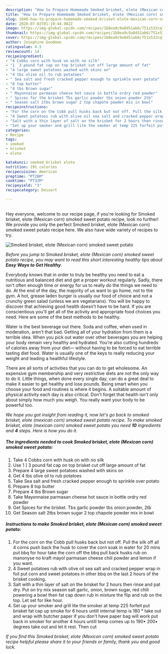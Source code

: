```yaml
---
description: "How to Prepare Homemade Smoked brisket, elote (Mexican corn) smoked sweet potato"
title: "How to Prepare Homemade Smoked brisket, elote (Mexican corn) smoked sweet potato"
slug: 1040-how-to-prepare-homemade-smoked-brisket-elote-mexican-corn-smoked-sweet-potato
date: 2020-07-02T01:19:44.982Z
image: https://img-global.cpcdn.com/recipes/1b8ea9c9a8d51ab6/751x532cq70/smoked-brisket-elote-mexican-corn-smoked-sweet-potato-recipe-main-photo.jpg
thumbnail: https://img-global.cpcdn.com/recipes/1b8ea9c9a8d51ab6/751x532cq70/smoked-brisket-elote-mexican-corn-smoked-sweet-potato-recipe-main-photo.jpg
cover: https://img-global.cpcdn.com/recipes/1b8ea9c9a8d51ab6/751x532cq70/smoked-brisket-elote-mexican-corn-smoked-sweet-potato-recipe-main-photo.jpg
author: Josephine Goodman
ratingvalue: 4.5
reviewcount: 14
recipeingredient:
- "4 Cobbs corn with husk on with no silk"
- "1  3 pound fat cap on top brisket cut off large amount of fat"
- "4 large sweet potatoes washed with skins on"
- "4 tbs olive oil to rub potatoes"
- " Sea salt and fresh cracked pepper enough to sprinkle over potato"
- "8 top butter"
- "4 tbs Brown sugar"
- " Mayonnaise parmasan cheese hot sauce in bottle ordry red powder"
- " Spices for the brisket Tbs garlic powder tbs onion powder 2tb"
- " Season salt 2tbs brown sugar 2 top chapote powder mix in bowl"
recipeinstructions:
- "For the corn on the Cobb pull husks back but not off. Pull the silk off all 4 corns push back the husk to cover the corn soak in water for 20 mins put bbq for hour take the corn off the bbq pull back husks rub on manonyse no kraft mayo! parmasan cheese chili powder and lemon if you want."
- "4 Sweet potatoes rub with olive oil sea salt and cracked pepper wrap in foil put corn and sweet potatoes in other bbq on the last 2 hours of the brisket cooking."
- "Salt with a thin layer of salt on the brisket for 2 hours then rinse and pat dry. Put on try mix season salt garlic, onion, brown sugar, red chili powering a bowl then fat cap down rub in mixture the flip and rub on the top. Let set for like hour."
- "Set up your smoker and grill lite the smoker at temp 225 forfeit put brisket fat cap up smoke for 6 hours untill internal temp is 180 ° take out and wrap with butcher paper if you don&#39;t have paper bag will work put back in smoker for another 4 hours untill temp comes up to 190• 200• degrees take out and let it rest. Then cut"
categories:
- Recipe
tags:
- smoked
- brisket
- elote

katakunci: smoked brisket elote 
nutrition: 291 calories
recipecuisine: American
preptime: "PT26M"
cooktime: "PT32M"
recipeyield: "3"
recipecategory: Dessert

---
```

<br>
Hey everyone, welcome to our recipe page, if you're looking for Smoked brisket, elote (Mexican corn) smoked sweet potato recipe, look no further! We provide you only the perfect Smoked brisket, elote (Mexican corn) smoked sweet potato recipe here. We also have wide variety of recipes to try.
<br>


![Smoked brisket, elote (Mexican corn) smoked sweet potato](https://img-global.cpcdn.com/recipes/1b8ea9c9a8d51ab6/751x532cq70/smoked-brisket-elote-mexican-corn-smoked-sweet-potato-recipe-main-photo.jpg)

<i>Before you jump to Smoked brisket, elote (Mexican corn) smoked sweet potato recipe, you may want to read this short interesting healthy tips about <strong>Easy Ways to Get Healthy</strong>.</i>

Everybody knows that in order to truly be healthy you need to eat a nutritious and balanced diet and get a proper workout regularly. Sadly, there isn't often enough time or energy for us to really do the things we need to do. At the end of the day, the majority of us want to go home, not to the gym. A hot, grease laden burger is usually our food of choice and not a crunchy green salad (unless we are vegetarians). You will be happy to discover that achieving good health doesn't have to be hard. If you are conscientious you'll get all of the activity and appropriate food choices you need. Here are some of the best methods to be healthy.

Water is the best beverage out there. Soda and coffee, when used in moderation, aren't that bad. Getting all of your hydration from them is a terrible idea. When you pick out water over other beverages you are helping your body remain very healthy and hydrated. You’re also cutting hundreds of calories away from your diet— without having to be forced to eat terrible tasting diet food. Water is usually one of the keys to really reducing your weight and leading a healthful lifestyle.

There are all sorts of activities that you can do to get wholesome. An expensive gym membership and very restrictive diets are not the only way to do it. Little things, when done every single day, can do a great deal to make it easier to get healthy and lose pounds. Being smart when you choose your food and routines is where it begins. A suitable amount of physical activity each day is also critical. Don't forget that health isn't only about simply how much you weigh. You really want your body to be powerful too. 


<i>We hope you got insight from reading it, now let's go back to smoked brisket, elote (mexican corn) smoked sweet potato recipe. To make smoked brisket, elote (mexican corn) smoked sweet potato you need <strong>10</strong> ingredients and <strong>4</strong> steps. Here is how you do it.
</i>

##### The ingredients needed to cook Smoked brisket, elote (Mexican corn) smoked sweet potato:

1. Take 4 Cobbs corn with husk on with no silk
1. Use 1 ] 3 pound fat cap on top brisket cut off large amount of fat
1. Prepare 4 large sweet potatoes washed with skins on
1. Get 4 tbs olive oil to rub potatoes
1. Take  Sea salt and fresh cracked pepper enough to sprinkle over potato
1. Prepare 8 top butter
1. Prepare 4 tbs Brown sugar
1. Take  Mayonnaise parmasan cheese hot sauce in bottle ordry red powder
1. Get  Spices for the brisket. Tbs garlic powder tbs onion powder, 2tb
1. Get  Season salt 2tbs brown sugar 2 top chapote powder mix in bowl


##### Instructions to make Smoked brisket, elote (Mexican corn) smoked sweet potato:

1. For the corn on the Cobb pull husks back but not off. Pull the silk off all 4 corns push back the husk to cover the corn soak in water for 20 mins put bbq for hour take the corn off the bbq pull back husks rub on manonyse no kraft mayo! parmasan cheese chili powder and lemon if you want.
1. 4 Sweet potatoes rub with olive oil sea salt and cracked pepper wrap in foil put corn and sweet potatoes in other bbq on the last 2 hours of the brisket cooking.
1. Salt with a thin layer of salt on the brisket for 2 hours then rinse and pat dry. Put on try mix season salt garlic, onion, brown sugar, red chili powering a bowl then fat cap down rub in mixture the flip and rub on the top. Let set for like hour.
1. Set up your smoker and grill lite the smoker at temp 225 forfeit put brisket fat cap up smoke for 6 hours untill internal temp is 180 ° take out and wrap with butcher paper if you don&#39;t have paper bag will work put back in smoker for another 4 hours untill temp comes up to 190• 200• degrees take out and let it rest. Then cut


<i>If you find this Smoked brisket, elote (Mexican corn) smoked sweet potato recipe helpful please share it to your friends or family, thank you and good luck.</i>
